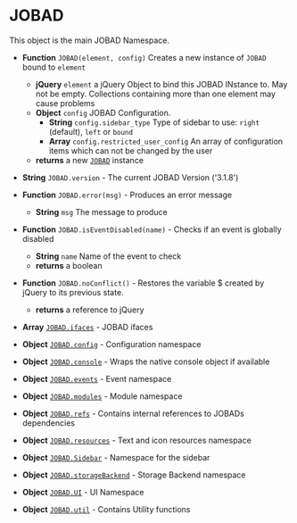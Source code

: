 # JOBAD
This object is the main JOBAD Namespace. 

* **Function** `JOBAD(element, config)` Creates a new instance of `JOBAD` bound to `element` 
	* **jQuery** `element` a jQuery Object to bind this JOBAD INstance to. May not be empty. Collections containing more than one element may cause problems 
	* **Object** `config` JOBAD Configuration. 
		* **String** `config.sidebar_type` Type of sidebar to use: `right` (default), `left` or `bound`
		* **Array** `config.restricted_user_config` An array of configuration items which can not be changed by the user
	* **returns** a new [`JOBAD`](JOBADInstance/index.md) instance

* **String** `JOBAD.version` - The current JOBAD Version ('3.1.8')
* **Function** `JOBAD.error(msg)` - Produces an error message
    * **String** `msg` The message to produce
* **Function** `JOBAD.isEventDisabled(name)` - Checks if an event is globally disabled
    * **String** `name` Name of the event to check
    * **returns** a boolean
* **Function** `JOBAD.noConflict()` - Restores the variable $ created by jQuery to its previous state. 
    * **returns** a reference to jQuery
* **Array** [`JOBAD.ifaces`](JOBAD.ifaces/index.md) - JOBAD ifaces
* **Object** [`JOBAD.config`](JOBAD.config.md) - Configuration namespace
* **Object** [`JOBAD.console`](JOBAD.console.md) - Wraps the native console object if available
* **Object** [`JOBAD.events`](JOBAD.events/index.md) - Event namespace
* **Object** [`JOBAD.modules`](JOBAD.modules/index.md) - Module namespace
* **Object** [`JOBAD.refs`](JOBAD.refs.md) - Contains internal references to  JOBADs dependencies
* **Object** [`JOBAD.resources`](JOBAD.resources.md) - Text and icon resources namespace
* **Object** [`JOBAD.Sidebar`](JOBAD.Sidebar.md) - Namespace for the sidebar
* **Object** [`JOBAD.storageBackend`](JOBAD.storageBackend.md) - Storage Backend namespace
* **Object** [`JOBAD.UI`](JOBAD.UI/index.md) - UI Namespace
* **Object** [`JOBAD.util`](JOBAD.util.md) - Contains Utility functions
